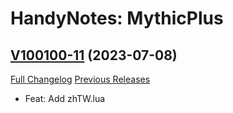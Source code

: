 # HandyNotes: MythicPlus

## [V100100-11](https://github.com/willoucom/Handynotes_MythicPlus/tree/V100100-11) (2023-07-08)
[Full Changelog](https://github.com/willoucom/Handynotes_MythicPlus/compare/V100100-10...V100100-11) [Previous Releases](https://github.com/willoucom/Handynotes_MythicPlus/releases)

- Feat: Add zhTW.lua  
